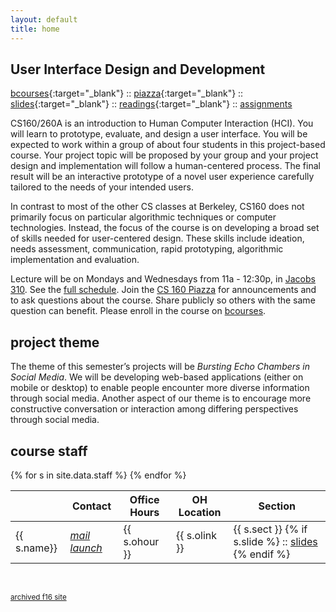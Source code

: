 ```yaml
---
layout: default
title: home
---
```



## User Interface Design and Development

[bcourses][bcourses]{:target="_blank"} ::
[piazza][piazza]{:target="_blank"} ::
[slides][slides]{:target="_blank"} ::
[readings][readin]{:target="_blank"} ::
[assignments](/f17/assign)

[cs160]:https://www2.eecs.berkeley.edu/Courses/CS160/
[bcourses]:https://bcourses.berkeley.edu/courses/1466271
[piazza]:https://piazza.com/class/j6fjvh1geib77c
[slides]:https://drive.google.com/open?id=0Bw5c_JsRiheEaEdVMWJ0cXJ6X00
[readin]:https://drive.google.com/open?id=0Bw5c_JsRiheEYUFUUDdKOXlCTDQ

CS160/260A is an introduction to Human Computer Interaction (HCI). You will
learn to prototype, evaluate, and design a user interface. You will be expected
to work within a group of about four students in this project-based course.
Your project topic will be proposed by your group and your project design and
implementation will follow a human-centered process. The final result will be
an interactive prototype of a novel user experience carefully tailored to the
needs of your intended users.

In contrast to most of the other CS classes at Berkeley, CS160 does not
primarily focus on particular algorithmic techniques or computer technologies.
Instead, the focus of the course is on developing a broad set of skills needed
for user-centered design. These skills include ideation, needs assessment,
communication, rapid prototyping, algorithmic implementation and evaluation.

Lecture will be on Mondays and Wednesdays from 11a - 12:30p, in [Jacobs
310](http://jacobsinstitute.berkeley.edu/). See the [full schedule](/f17/schedule).
Join the [CS 160 Piazza](https://piazza.com/berkeley/fall2017/cs160/home) for
announcements and to ask questions about the course. Share publicly so others
with the same question can benefit. Please enroll in the course on
[bcourses][bcourses].


## project theme

The theme of this semester’s projects will be *Bursting Echo Chambers in Social
Media*. We will be developing web-based applications (either on mobile or
desktop) to enable people encounter more diverse information through social
media. Another aspect of our theme is to encourage more constructive
conversation or interaction among differing perspectives through social media.


## course staff

<table id="staff" class="mdl-data-table mdl-js-data-table mdl-shadow--2dp">
  <thead>
    <tr>
      <th></th>
      <th class="mdl-data-table__cell--non-numeric">Contact</th>
      <th class="mdl-data-table__cell--non-numeric">Office Hours</th>
      <th class="mdl-data-table__cell--non-numeric">OH Location</th>
      <th class="mdl-data-table__cell--non-numeric">Section</th>
    </tr>
  </thead>
  <tbody>
{% for s in site.data.staff %}
    <tr>
      <td>{{ s.name}}</td>
      <td>
          <a href="mailto:{{ s.mail }}"><i class="icon material-icons">mail</i></a>
          <a href="{{ s.site }}" target="_blank"><i class="icon material-icons">launch</i></a>
      </td>
      <td>{{ s.ohour }}</td>
      <td>{{ s.olink }}</td>
      <td>{{ s.sect }}
      {% if s.slide %}
          :: <a href="{{ s.slide }}" target="_blank">slides</a>
      {% endif  %}
      </td>
    </tr>
{% endfor %}
  </tbody>
</table>

<br/>

<small>[archived f16 site](/f16)</small>

